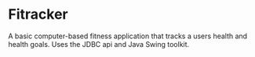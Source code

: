 # Fitracker
A basic computer-based fitness application that tracks a users health and health goals.
Uses the JDBC api and Java Swing toolkit.
